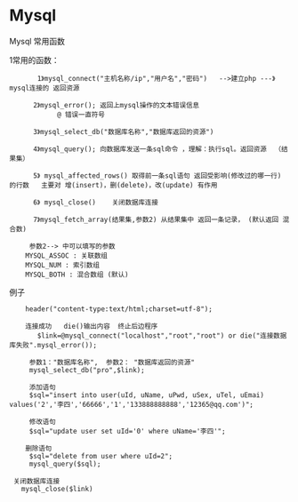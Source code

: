 # Mysql
Mysql 常用函数


  1常用的函数：
  
  
	       1》mysql_connect("主机名称/ip","用户名","密码")   -->建立php ---》mysql连接的 返回资源
	        
	      2》mysql_error(); 返回上mysql操作的文本错误信息
	            @ 错误一直符号
	            
	      3》mysql_select_db("数据库名称","数据库返回的资源") 
	       
	      4》mysql_query(); 向数据库发送一条sql命令 ，理解：执行sql。返回资源  （结果集）
	
	      5》 mysql_affected_rows() 取得前一条sql语句 返回受影响(修改过的哪一行) 的行数   主要对 增(insert)，删(delete)，改(update) 有作用
            
	      6》 mysql_close()    关闭数据库连接
	      
	      7》mysql_fetch_array(结果集,参数2) 从结果集中 返回一条记录， (默认返回 混合数)
	   
	     参数2--> 中可以填写的参数
		MYSQL_ASSOC : 关联数组
		MYSQL_NUM : 索引数组
		MYSQL_BOTH : 混合数组 (默认)  


 例子
 
 
       	header("content-type:text/html;charset=utf-8");
        
        连接成功   die()输出内容  终止后边程序
	       $link=@mysql_connect("localhost","root","root") or die("连接数据库失败".mysql_error());
         
         参数1："数据库名称",  参数2： "数据库返回的资源"
         mysql_select_db("pro",$link);
     
         添加语句
         $sql="insert into user(uId, uName, uPwd, uSex, uTel, uEmai) values('2','李四','66666','1','133888888888','12365@qq.com')";
     
         修改语句
         $sql="update user set uId='0' where uName='李四'";
  
        删除语句
         $sql="delete from user where uId=2";
         mysql_query($sql);
	 
	 关闭数据库连接
	   mysql_close($link)








